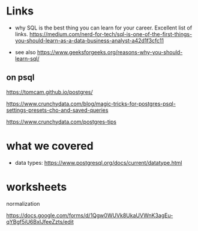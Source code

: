 # Links



- why SQL is the best thing you can learn for your career. Excellent list of links.
https://medium.com/nerd-for-tech/sql-is-one-of-the-first-things-you-should-learn-as-a-data-business-analyst-a42d1f3cfc11

- see also
https://www.geeksforgeeks.org/reasons-why-you-should-learn-sql/

## on psql

https://tomcam.github.io/postgres/

https://www.crunchydata.com/blog/magic-tricks-for-postgres-psql-settings-presets-cho-and-saved-queries

https://www.crunchydata.com/postgres-tips

# what we covered



- data types:
https://www.postgresql.org/docs/current/datatype.html


# worksheets

normalization

https://docs.google.com/forms/d/1Qgw0WUVk8UkaUVWnK3agEu-qYBgf5iU6BxIJfeeZzts/edit